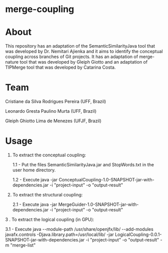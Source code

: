 # merge-coupling

# About
This repository has an adaptation of the SemanticSimilarityJava tool that was developed by Dr. Nemitari Ajienka and it aims to identify the conceptual coupling across branches of Git projects. It has an adaptation of merge-nature tool that was developed by Gleiph Giotto and an adaptation of TIPMerge tool that was developed by Catarina Costa.

# Team
Cristiane da Silva Rodrigues Pereira (UFF, Brazil)

Leonardo Gresta Paulino Murta (UFF, Brazil)

Gleiph Ghiotto Lima de Menezes (UFJF, Brazil)

# Usage

1. To extract the conceptual coupling:

    1.1 - Put the files SemanticSimilarityJava.jar and StopWords.txt in the user home directory.
     
     1.2 - Execute java -jar ConceptualCoupling-1.0-SNAPSHOT-jar-with-dependencies.jar -i "project-input" -o "output-result"
  
2. To extract the structural coupling:

    2.1 - Execute java -jar MergeGuider-1.0-SNAPSHOT-jar-with-dependencies.jar -i "project-input" -o "output-result"

3 . To extract the logical coupling (in GPU):
 
   3.1 - Execute java --module-path /usr/share/openjfx/lib/ --add-modules javafx.controls -Djava.library.path=/usr/local/lib/ -jar LogicalCoupling-0.0.1-SNAPSHOT-jar-with-dependencies.jar -i "project-input" -o "output-result" -m "merge-list"

